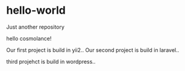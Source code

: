 # hello-world
Just another repository

hello cosmolance!

Our first project is build in yii2..
Our second project is build in laravel..

third projehct is build in wordpress..

